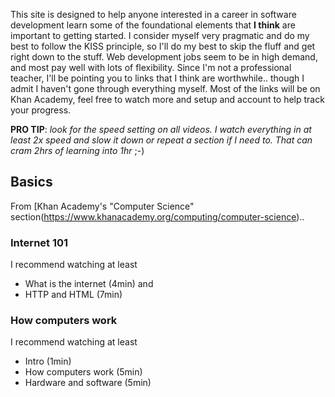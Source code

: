This site is designed to help anyone interested in a career in software development learn some of the foundational elements that **I think** are important to getting started. I consider myself very pragmatic and do my best to follow the KISS principle, so I'll do my best to skip the fluff and get right down to the stuff. Web development jobs seem to be in high demand, and most pay well with lots of flexibility. Since I'm not a professional teacher, I'll be pointing you to links that I think are worthwhile.. though I admit I haven't gone through everything myself. Most of the links will be on Khan Academy, feel free to watch more and setup and account to help track your progress.

**PRO TIP**: *look for the speed setting on all videos. I watch everything in at least 2x speed and slow it down or repeat a section if I need to. That can cram 2hrs of learning into 1hr* ;-)

## Basics

From [Khan Academy's "Computer Science" section(https://www.khanacademy.org/computing/computer-science)..

### Internet 101

I recommend watching at least
* What is the internet (4min) and
* HTTP and HTML (7min)

### How computers work

I recommend watching at least
* Intro (1min)
* How computers work (5min)
* Hardware and software (5min)
